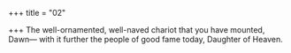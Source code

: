 +++
title = "02"

+++
The well-ornamented, well-naved chariot that you have
mounted, Dawn—
with it further the people of good fame today, Daughter of Heaven.